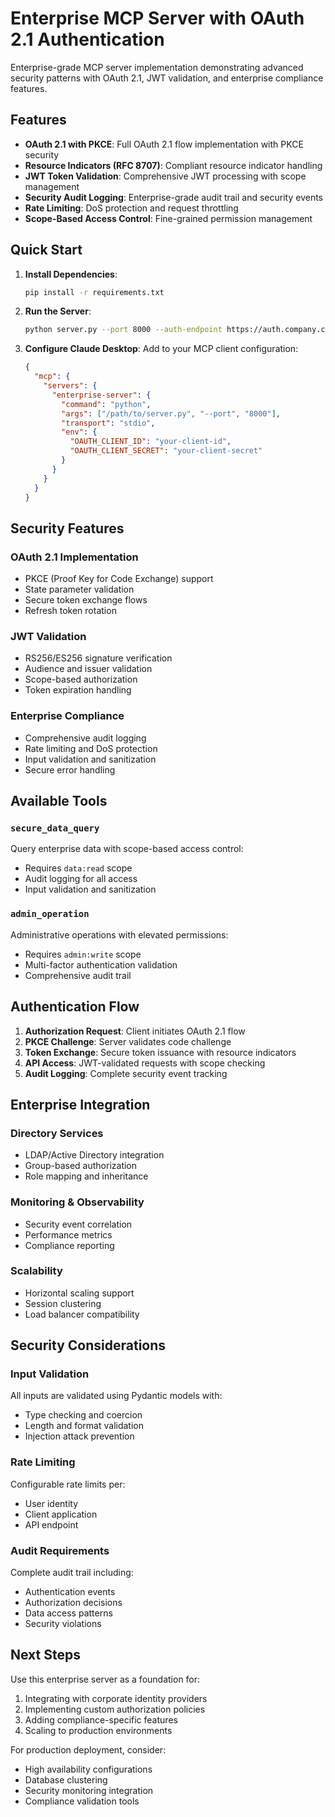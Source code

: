 # Enterprise MCP Server with OAuth 2.1 Authentication

Enterprise-grade MCP server implementation demonstrating advanced security patterns with OAuth 2.1, JWT validation, and enterprise compliance features.

## Features

- **OAuth 2.1 with PKCE**: Full OAuth 2.1 flow implementation with PKCE security
- **Resource Indicators (RFC 8707)**: Compliant resource indicator handling
- **JWT Token Validation**: Comprehensive JWT processing with scope management
- **Security Audit Logging**: Enterprise-grade audit trail and security events
- **Rate Limiting**: DoS protection and request throttling
- **Scope-Based Access Control**: Fine-grained permission management

## Quick Start

1. **Install Dependencies**:
   ```bash
   pip install -r requirements.txt
   ```

2. **Run the Server**:
   ```bash
   python server.py --port 8000 --auth-endpoint https://auth.company.com
   ```

3. **Configure Claude Desktop**:
   Add to your MCP client configuration:
   ```json
   {
     "mcp": {
       "servers": {
         "enterprise-server": {
           "command": "python",
           "args": ["/path/to/server.py", "--port", "8000"],
           "transport": "stdio",
           "env": {
             "OAUTH_CLIENT_ID": "your-client-id",
             "OAUTH_CLIENT_SECRET": "your-client-secret"
           }
         }
       }
     }
   }
   ```

## Security Features

### OAuth 2.1 Implementation
- PKCE (Proof Key for Code Exchange) support
- State parameter validation
- Secure token exchange flows
- Refresh token rotation

### JWT Validation
- RS256/ES256 signature verification
- Audience and issuer validation
- Scope-based authorization
- Token expiration handling

### Enterprise Compliance
- Comprehensive audit logging
- Rate limiting and DoS protection
- Input validation and sanitization
- Secure error handling

## Available Tools

### `secure_data_query`
Query enterprise data with scope-based access control:
- Requires `data:read` scope
- Audit logging for all access
- Input validation and sanitization

### `admin_operation`
Administrative operations with elevated permissions:
- Requires `admin:write` scope
- Multi-factor authentication validation
- Comprehensive audit trail

## Authentication Flow

1. **Authorization Request**: Client initiates OAuth 2.1 flow
2. **PKCE Challenge**: Server validates code challenge
3. **Token Exchange**: Secure token issuance with resource indicators
4. **API Access**: JWT-validated requests with scope checking
5. **Audit Logging**: Complete security event tracking

## Enterprise Integration

### Directory Services
- LDAP/Active Directory integration
- Group-based authorization
- Role mapping and inheritance

### Monitoring & Observability
- Security event correlation
- Performance metrics
- Compliance reporting

### Scalability
- Horizontal scaling support
- Session clustering
- Load balancer compatibility

## Security Considerations

### Input Validation
All inputs are validated using Pydantic models with:
- Type checking and coercion
- Length and format validation
- Injection attack prevention

### Rate Limiting
Configurable rate limits per:
- User identity
- Client application
- API endpoint

### Audit Requirements
Complete audit trail including:
- Authentication events
- Authorization decisions
- Data access patterns
- Security violations

## Next Steps

Use this enterprise server as a foundation for:
1. Integrating with corporate identity providers
2. Implementing custom authorization policies
3. Adding compliance-specific features
4. Scaling to production environments

For production deployment, consider:
- High availability configurations
- Database clustering
- Security monitoring integration
- Compliance validation tools